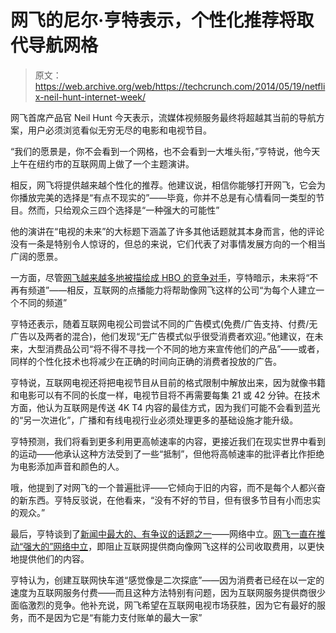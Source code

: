 # 网飞的尼尔·亨特表示，个性化推荐将取代导航网格

> 原文：<https://web.archive.org/web/https://techcrunch.com/2014/05/19/netflix-neil-hunt-internet-week/>

网飞首席产品官 Neil Hunt 今天表示，流媒体视频服务最终将超越其当前的导航方案，用户必须浏览看似无穷无尽的电影和电视节目。

“我们的愿景是，你不会看到一个网格，也不会看到一大堆头衔，”亨特说，他今天上午在纽约市的互联网周上做了一个主题演讲。

相反，网飞将提供越来越个性化的推荐。他建议说，相信你能够打开网飞，它会为你播放完美的选择是“有点不现实的”——毕竟，你并不总是有心情看同一类型的节目。然而，只给观众三四个选择是“一种强大的可能性”

他的演讲在“电视的未来”的大标题下涵盖了许多其他话题就其本身而言，他的评论没有一条是特别令人惊讶的，但总的来说，它们代表了对事情发展方向的一个相当广阔的愿景。

一方面，尽管[网飞越来越多地被描绘成 HBO 的竞争对手](https://web.archive.org/web/20230130100805/https://techcrunch.com/2013/10/21/netflix-tops-hbo-in-paid-u-s-subscribers-as-members-stream-5-billion-hours-of-content-in-q3/)，亨特暗示，未来将“不再有频道”——相反，互联网的点播能力将帮助像网飞这样的公司“为每个人建立一个不同的频道”

亨特还表示，随着互联网电视公司尝试不同的广告模式(免费/广告支持、付费/无广告以及两者的混合)，他们发现“无广告模式似乎很受消费者欢迎。”他建议，在未来，大型消费品公司“将不得不寻找一个不同的地方来宣传他们的产品”——或者，同样的个性化技术也将减少在正确的时间向正确的消费者投放的广告。

亨特说，互联网电视还将把电视节目从目前的格式限制中解放出来，因为就像书籍和电影可以有不同的长度一样，电视节目将不再需要每集 21 或 42 分钟。在技术方面，他认为互联网是传送 4K T4 内容的最佳方式，因为我们可能不会看到蓝光的“另一次进化”，广播和有线电视行业必须处理更多的基础设施才能升级。

亨特预测，我们将看到更多利用更高帧速率的内容，更接近我们在现实世界中看到的运动——他承认这种方法受到了一些“抵制”，但他将高帧速率的批评者比作拒绝为电影添加声音和颜色的人。

哦，他提到了对网飞的一个普遍批评——它倾向于旧的内容，而不是每个人都兴奋的新东西。亨特反驳说，在他看来，“没有不好的节目，但有很多节目有小而忠实的观众。”

最后，亨特谈到了[新闻中最大的、有争议的话题之一](https://web.archive.org/web/20230130100805/https://techcrunch.com/2014/05/15/fccs-proposed-net-neutrality-rules-pass-3-2-enter-4-month-comment-period/)——网络中立。[网飞一直在推动“强大的”网络中立](https://web.archive.org/web/20230130100805/https://techcrunch.com/2014/03/20/netflix-blasts-isps-calls-for-strong-net-neutrality-and-explains-why-it-pays-comcast/)，即阻止互联网提供商向像网飞这样的公司收取费用，以更快地提供他们的内容。

亨特认为，创建互联网快车道“感觉像是二次探底”——因为消费者已经在以一定的速度为互联网服务付费——而且这种方法特别有问题，因为互联网服务提供商很少面临激烈的竞争。他补充说，网飞希望在互联网电视市场获胜，因为它有最好的服务，而不是因为它是“有能力支付账单的最大一家”